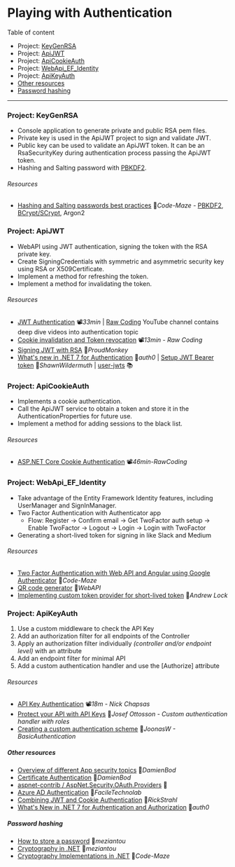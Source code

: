 # Playing with Authentication

Table of content

- Project: [KeyGenRSA](#project-keygenrsa)
- Project: [ApiJWT](#project-apijwt)
- Project: [ApiCookieAuth](#project-apicookieauth)
- Project: [WebApi_EF_Identity](#project-webapi_ef_identity)
- Project: [ApiKeyAuth](#project-apikeyauth)
- [Other resources](#other-resources)
- [Password hashing](#password-hashing)

---

### Project: KeyGenRSA

- Console application to generate private and public RSA pem files.
- Private key is used in the ApiJWT project to sign and validate JWT.
- Public key can be used to validate an ApiJWT token. It can be an RsaSecurityKey during authentication process passing the ApiJWT token.
- Hashing and Salting password with [PBKDF2](KeyGenRSA/Hashing_PBKDF2.cs).

###### Resources

- [Hashing and Salting passwords best practices](https://code-maze.com/csharp-hashing-salting-passwords-best-practices/) 📓*Code-Maze* - [PBKDF2](KeyGenRSA/Hashing_PBKDF2.cs), [BCrypt/SCrypt](https://github.com/BcryptNet/bcrypt.net), Argon2

### Project: ApiJWT

- WebAPI using JWT authentication, signing the token with the RSA private key.
- Create SigningCredentials with symmetric and asymmetric security key using RSA or X509Certificate.
- Implement a method for refreshing the token.
- Implement a method for invalidating the token.

###### Resources

- [JWT Authentication](https://youtu.be/8FvN5bhVYxY) 📽️*33min* | [Raw Coding](https://www.youtube.com/@RawCoding/videos) YouTube channel contains deep dive videos into authentication topic
- [Cookie invalidation and Token revocation](https://youtu.be/R6r_uSSIzvs) 📽️*13min - Raw Coding*
- [Signing JWT with RSA](https://vmsdurano.com/-net-core-3-1-signing-jwt-with-rsa/) 📓*ProudMonkey*
- [What's new in .NET 7 for Authentication](https://auth0.com/blog/whats-new-in-dotnet-7-for-authentication-and-authorization/) 📓*auth0* | [Setup JWT Bearer token](https://wildermuth.com/2022/12/07/changes-in-jwt-bearer-tokens-in-dotnet-7/) 📓*ShawnWildermuth* | [user-jwts](https://learn.microsoft.com/en-us/aspnet/core/security/authentication/jwt-authn) 📚

### Project: ApiCookieAuth

- Implements a cookie authentication.
- Call the ApiJWT service to obtain a token and store it in the AuthenticationProperties for future use.
- Implement a method for adding sessions to the black list.
###### Resources
- [ASP.NET Core Cookie Authentication](https://youtu.be/hw2B6SZj8y8) 📽️*46min-RawCoding*

### Project: WebApi_EF_Identity

- Take advantage of the Entity Framework Identity features, including UserManager and SignInManager.
- Two Factor Authentication with Authenticator app
  - Flow: Register -> Confirm email -> Get TwoFactor auth setup -> Enable TwoFactor -> Logout -> Login -> Login with TwoFactor
- Generating a short-lived token for signing in like Slack and Medium

###### Resources

- [Two Factor Authentication with Web API and Angular using Google Authenticator](https://code-maze.com/dotnet-angular-two-factor-authentication-with-using-google-authenticator) 📓*Code-Maze*
- [QR code generator](https://goqr.me/api) 📓*WebAPI*
- [Implementing custom token provider for short-lived token](https://andrewlock.net/implementing-custom-token-providers-for-passwordless-authentication-in-asp-net-core-identity) 📓*Andrew Lock*

### Project: ApiKeyAuth

1. Use a custom middleware to check the API Key
2. Add an authorization filter for all endpoints of the Controller
3. Apply an authorization filter individually *(controller and/or endpoint level)* with an attribute
4. Add an endpoint filter for minimal API
5. Add a custom authentication handler and use the [Authorize] attribute

###### Resources

- [API Key Authentication](https://youtu.be/GrJJXixjR8M) 📽️*18m - Nick Chapsas*
- [Protect your API with API Keys](https://josefottosson.se/asp-net-core-protect-your-api-with-api-keys/) 📓*Josef Ottosson - Custom authentication handler with roles*
- [Creating a custom authentication scheme](https://joonasw.net/view/creating-auth-scheme-in-aspnet-core-2/) 📓*JoonasW - BasicAuthentication*

##### Other resources

- [Overview of different App security topics](https://github.com/damienbod/aspnetcore-standup-authn-authz) 👤*DamienBod*
- [Certificate Authentication](https://damienbod.com/2019/06/13/certificate-authentication-in-asp-net-core-3-0/) 📓*DamienBod*
- [aspnet-contrib / AspNet.Security.OAuth.Providers](https://github.com/aspnet-contrib/AspNet.Security.OAuth.Providers) 👤
- [Azure AD Authentication](https://www.faciletechnolab.com/blog/2021/4/13/how-to-implement-azure-ad-authentication-in-aspnet-core-50-web-application) 📓*FacileTechnolab*
- [Combining JWT and Cookie Authentication](https://weblog.west-wind.com/posts/2022/Mar/29/Combining-Bearer-Token-and-Cookie-Auth-in-ASPNET) 📓*RickStrahl*
- [What's New in .NET 7 for Authentication and Authorization](https://auth0.com/blog/whats-new-in-dotnet-7-for-authentication-and-authorization) 📓*auth0*

##### Password hashing

- [How to store a password](https://www.meziantou.net/how-to-store-a-password-in-a-web-application.htm) 📓*meziantou*
- [Cryptography in .NET](https://www.meziantou.net/cryptography-in-dotnet.htm) 📓*meziantou*
- [Cryptography Implementations in .NET](https://code-maze.com/dotnet-cryptography-implementations/) 📓*Code-Maze*